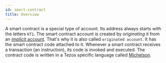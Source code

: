 ```yaml
---
id: smart-contract
title: Overview
---
```


A smart contract is a special type of account. Its address always starts with the letters `KT1`.  The smart contract account is created by *originating* it from an [*implicit* account](../tezos_protocol/implicit-account). That's why it is also called `originated account`. It has the smart contract code attached to it. Whenever a smart contract receives a transaction (an instruction), its code is invoked and executed. The contract code is written in a Tezos specific language called [Michelson](michelson). 

